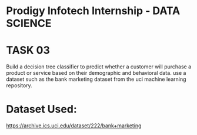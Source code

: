 # Prodigy Infotech Internship - DATA SCIENCE
# TASK 03
Build a decision tree classifier to predict whether a customer will purchase a product or service based on their demographic and behavioral data. use a dataset such as the bank marketing dataset from the uci machine learning repository.

# Dataset Used:
https://archive.ics.uci.edu/dataset/222/bank+marketing
